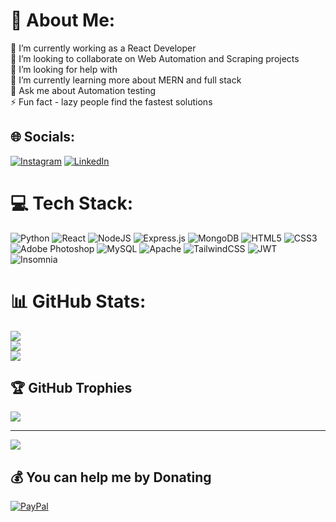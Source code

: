 # 💫 About Me:
🔭 I’m currently working as a React Developer<br>👯 I’m looking to collaborate on Web Automation and Scraping projects<br>🤝 I’m looking for help with<br>🌱 I’m currently learning more about MERN and full stack<br>💬 Ask me about Automation testing<br>⚡ Fun fact - lazy people find the fastest solutions


## 🌐 Socials:
[![Instagram](https://img.shields.io/badge/Instagram-%23E4405F.svg?logo=Instagram&logoColor=white)](https://www.instagram.com/dato.gogiava/) [![LinkedIn](https://img.shields.io/badge/LinkedIn-%230077B5.svg?logo=linkedin&logoColor=white)](https://www.linkedin.com/in/davit-gogiava/) 

# 💻 Tech Stack:
![Python](https://img.shields.io/badge/python-3670A0?style=for-the-badge&logo=python&logoColor=ffdd54) ![React](https://img.shields.io/badge/react-%2320232a.svg?style=for-the-badge&logo=react&logoColor=%2361DAFB) ![NodeJS](https://img.shields.io/badge/node.js-6DA55F?style=for-the-badge&logo=node.js&logoColor=white) ![Express.js](https://img.shields.io/badge/express.js-%23404d59.svg?style=for-the-badge&logo=express&logoColor=%2361DAFB) ![MongoDB](https://img.shields.io/badge/MongoDB-%234ea94b.svg?style=for-the-badge&logo=mongodb&logoColor=white) ![HTML5](https://img.shields.io/badge/html5-%23E34F26.svg?style=for-the-badge&logo=html5&logoColor=white) ![CSS3](https://img.shields.io/badge/css3-%231572B6.svg?style=for-the-badge&logo=css3&logoColor=white) ![Adobe Photoshop](https://img.shields.io/badge/adobephotoshop-%2331A8FF.svg?style=for-the-badge&logo=adobephotoshop&logoColor=white) ![MySQL](https://img.shields.io/badge/mysql-%2300f.svg?style=for-the-badge&logo=mysql&logoColor=white) ![Apache](https://img.shields.io/badge/apache-%23D42029.svg?style=for-the-badge&logo=apache&logoColor=white) ![TailwindCSS](https://img.shields.io/badge/tailwindcss-%2338B2AC.svg?style=for-the-badge&logo=tailwind-css&logoColor=white) ![JWT](https://img.shields.io/badge/JWT-black?style=for-the-badge&logo=JSON%20web%20tokens) ![Insomnia](https://img.shields.io/badge/Insomnia-black?style=for-the-badge&logo=insomnia&logoColor=5849BE)
# 📊 GitHub Stats:
![](https://github-readme-stats.vercel.app/api?username=DavitGogiava&theme=dark&hide_border=true&include_all_commits=false&count_private=false)<br/>
![](https://github-readme-streak-stats.herokuapp.com/?user=DavitGogiava&theme=dark&hide_border=true)<br/>
![](https://github-readme-stats.vercel.app/api/top-langs/?username=DavitGogiava&theme=dark&hide_border=true&include_all_commits=false&count_private=false&layout=compact)

## 🏆 GitHub Trophies
![](https://github-profile-trophy.vercel.app/?username=DavitGogiava&theme=radical&no-frame=false&no-bg=true&margin-w=4)

---
[![](https://visitcount.itsvg.in/api?id=DavitGogiava&icon=2&color=1)](https://visitcount.itsvg.in)

  ## 💰 You can help me by Donating
  [![PayPal](https://img.shields.io/badge/PayPal-00457C?style=for-the-badge&logo=paypal&logoColor=white)](https://paypal.me/DavitGogiava) 

  
<!-- Proudly created with GPRM ( https://gprm.itsvg.in ) -->
